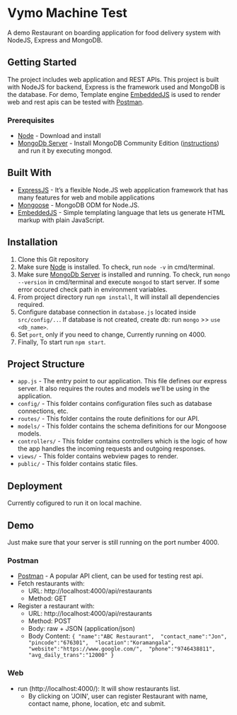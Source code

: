 # Vymo Machine Test
A demo Restaurant on boarding application for food delivery system with NodeJS, Express and MongoDB.

## Getting Started

The project includes web application and REST APIs. This project is built with NodeJS for backend, Express is the framework used and MongoDB is the database. For demo, Template engine [EmbeddedJS](https://ejs.co/) is used to render web and rest apis can be tested with [Postman](https://www.postman.com/).

### Prerequisites

* [Node](https://nodejs.org/en/download/) - Download and install 
* [MongoDb Server](https://www.mongodb.com/download-center/community) - Install MongoDB Community Edition ([instructions](https://docs.mongodb.com/manual/installation/#tutorials)) and run it by executing mongod.

## Built With

* [ExpressJS](https://expressjs.com/) -  It’s a flexible Node.JS web appplication framework that has many features for web and mobile applications
* [Mongoose](http://mongoosejs.com/) - MongoDB ODM for Node.JS.
* [EmbeddedJS](https://ejs.co/) - Simple templating language that lets us generate HTML markup with plain JavaScript.

## Installation

1. Clone this Git repository
2. Make sure [Node](https://nodejs.org/en/download/) is installed. To check, run `node -v` in cmd/terminal.
3. Make sure [MongoDb Server](https://www.mongodb.com/download-center/community) is installed and running. To check, run `mongo --version` in cmd/terminal and execute `mongod` to start server. If some error occured check path in environment variables.
4. From project directory run `npm install`, It will install all dependencies required.
5. Configure database connection in `database.js` located inside `src/config/..`. If database is not created, create db: run `mongo` >> `use <db_name>`.
6. Set `port`, only if you need to change, Currently running on 4000.
7. Finally, To start run `npm start`.

## Project Structure

- `app.js` - The entry point to our application. This file defines our express server. It also requires the routes and models we'll be using in the application.
- `config/` - This folder contains configuration files such as database connections, etc.
- `routes/` - This folder contains the route definitions for our API.
- `models/` - This folder contains the schema definitions for our Mongoose models.
- `controllers/` - This folder contains controllers which is the logic of how the app handles the incoming requests and outgoing responses.
- `views/` - This folder contains webview pages to render.
- `public/` - This folder contains static files.

## Deployment

Currently cofigured to run it on local machine.

## Demo

Just make sure that your server is still running on the port number 4000.

### Postman
  * [Postman](https://www.postman.com/) - A popular API client, can be used for testing rest api.
  * Fetch restaurants with:
    * URL: http://localhost:4000/api/restaurants
    * Method: GET
  * Register a restaurant with:
    * URL: http://localhost:4000/api/restaurants
    * Method: POST
    * Body: raw + JSON (application/json)
    * Body Content: `{
            "name":"ABC Restaurant", 
            "contact_name":"Jon", 
            "pincode":"676301", 
            "location":"Koramangala", 
            "website":"https://www.google.com/", 
            "phone":"9746438811", 
            "avg_daily_trans":"12000"
          }`

### Web
  * run (http://localhost:4000/): It will show restaurants list.
    * By clicking on 'JOIN', user can register Restaurant with name, contact name, phone, location, etc and submit.
